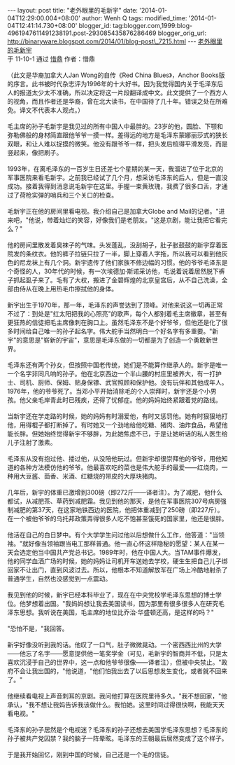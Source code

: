 --- layout: post title: "老外眼里的毛新宇" date:
'2014-01-04T12:29:00.004+08:00' author: Wenh Q tags: modified\_time:
'2014-01-04T12:41:14.730+08:00' blogger\_id:
tag:blogger.com,1999:blog-4961947611491238191.post-293085435876286469
blogger\_orig\_url:
http://binaryware.blogspot.com/2014/01/blog-post\_7215.html ---
[老外眼里的毛新宇](http://gregdustin.blog.sohu.com/186281799.html)\
于 11-10-1 通过 [惜鼎](http://gregdustin.blog.sohu.com/) 作者：惜鼎\
\
（此文是华裔加拿大人Jan Wong的自传《Red China Blues》，Anchor
Books版的序言。此书被时代杂志评为1996年的十大好书。因为我觉得国内关于毛泽东后人的报道太少太不准确，所以决定将这一片段翻译成中文。此文提供了一个西方人的视角，而且作者还是华裔，曾在北大读书，在中国待了几十年。错误之处在所难免。译文不代表本人观点。）
\
\
毛主席的孙子毛新宇是我见过的所有中国人中最胖的。23岁的他，圆脸、下颚和弥勒佛般的身材简直跟他爷爷一摸一样。差得远的地方是毛泽东蒙娜丽莎式的狭长双眼，和让人难以捉摸的微笑。他没有跟爷爷一样，把头发后梳得平滑发亮，而是竖起来，像把刷子。
\
\
1993年，在离毛泽东的一百岁生日还差七个星期的某一天，我溜进了位于北京的军事医院来看毛新宇。之前我已经试了几个月，想采访毛泽东的后人，但是一直没成功。接着我得到消息说毛新宇在这里。手握一束黄玫瑰，我费了很多口舌，才通过了荷枪实弹的哨兵和三个关口的检查。
\
\
毛新宇正在他的房间里看电视。我介绍自己是加拿大Globe and
Mail的记者。"进来吧，"他说，带着灿烂的笑容，好像我们是老朋友。"这是京剧，能让我把它看完么？"
\
\
他的房间里散发着臭袜子的气味。头发蓬乱，没刮胡子，肚子胀鼓鼓的新宇穿着医院发的条纹衣。他的裤子拉链只拉了一半，脚上穿着人字拖，所以我可以看到他灰色的尼龙袜上有几个洞。新宇遗传了他们家族不修边幅的习惯。他的爷爷毛泽东是个奇怪的人，30年代的时候，有一次埃德加·斯诺采访他，毛说着说着居然脱下裤子抓起虱子来了。毛有了大权，搬进了金碧辉煌的北京皇宫后，从不自己洗澡，全部由侍从在晚上用热毛巾擦拭他的身体。
\
\
新宇出生于1970年，那一年，毛泽东的声誉达到了顶峰。对他来说这一切再正常不过了：到处是"红太阳把我的心照亮"的歌声，每个人都别着毛主席徽章，甚至有更狂热的信徒把毛主席像刺在胸口上。虽然毛泽东不是个好爷爷，但他还是化了很多时间给自己唯一的孙子起名字。伟大舵手当然明白一个好名字有多重要。"新宇"的意思是"崭新的宇宙"，意思是毛泽东做的一切都是为了创造一个勇敢新世界。
\
\
毛泽东还有两个孙女，但按照中国老传统，她们是不能算作继承人的。新宇是唯一一个名字非同凡响的孙子。他在北京西边一个半山腰的村庄里被养大，有一打护士、司机、厨师、保姆、贴身保镖、武官照顾和保护他。没有玩伴和其他成年人。1976年，他的爷爷死了。当邓小平开始消除毛的个人崇拜时，新宇还是个小男孩。他父亲毛岸青此时已残疾，还得了忧郁症。他的妈妈始终紧跟着党的路线。
\
\
当新宇还在学走路的时候，她的妈妈有时溺爱他，有时又惩罚他。她有时狠狠地打他，用得棍子都打断掉了。有时她又一个劲地给他吃糖、猪肉、油炸食品，希望他能长胖。但她始终觉得新宇不够胖，为此她焦虑不已，于是让她听话的私人医生给儿子注射了激素。
\
\
毛泽东从没有抱过他、搂过他，从没陪他玩过。但新宇却很崇拜他的爷爷，用他知道的各种方法模仿他的爷爷。他最喜欢吃的菜也是伟大舵手的最爱——红烧肉，一种用大豆酱、茴香、米酒、红糖烧的带皮的大厚块猪肉。
\
\
几年后，新宇的体重已激增到300磅（即272斤——译者注）。为了减肥，他什么都试，从减肥茶、草药到减肥霜。我见到他的那天，是他在军事医院307号病房强制减肥的第37天，在这家地铁西边的医院，他把体重减到了250磅（即227斤）。在一个被他爷爷的乌托邦政策弄得很多人吃不饱甚至饿死的国家里，他还是很胖。
\
\
他活在自己的白日梦中。有个大学学生问过他以后想做什么工作，他答道："当领袖。"就好像当领袖跟当电工那样普通。他一直心怀这样隐秘的愿望：某人在某一天会选定他当中国共产党总书记。1989年时，他在中国人大。当TAM事件爆发，他的同学血洒广场的时候，她的妈妈让司机开车送她去学校，硬生生把自己儿子绑回家不让出门，直到风波过去。所以，他根本不知道解放军在广场上冷酷地射杀了普通学生，自然也没感觉到一点震动。
\
\
我见到他的时候，新宇已经本科毕业了，现在在中央党校学毛泽东思想的博士学位。他梦想着出国。"我妈妈想让我去美国读书，因为那里有很多很多人在研究毛泽东思想。我听说在美国，毛主席的地位比乔治·华盛顿还高，是这样的吗？"
\
\
"恐怕不是，"我回答。 \
\
新宇好像没听到我的话。他叹了一口气，肚子微微晃动。一个密西西比州的大学——他忘了名字——愿意提供他一笔奖学金（可见，毛新宇的智商并不低，只是太喜欢沉浸于自己的世界中，这一点和他爷爷很像——译者注），但被中央禁止。"政府不会让我出国的，"他说道，"他们怕我出去了以后思想发生变化，或者就不回来了。"
\
\
他继续看电视上声音刺耳的京剧。我问他打算在医院里待多久。"我不想回家，"他承认，"我不想让我妈告诉我该做什么。我怕她。这里时间过得很快啊，我能天天看电视。"
\
\
毛泽东的孙子居然是个电视迷？毛泽东的孙子还想去美国学毛泽东思想？毛泽东的孙子被共产党囚禁？我的脑子一阵晕眩。毛泽东的王朝最后居然变成了这个样子。
\
\
于是我开始回忆，刚到中国的时候，自己还是一个毛的信徒。
